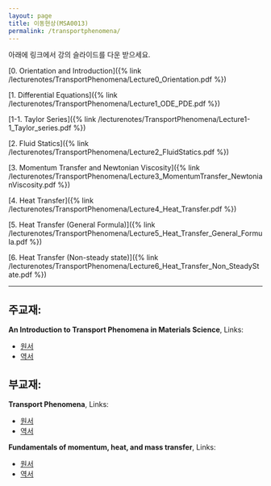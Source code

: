 ```yaml
---
layout: page
title: 이동현상(MSA0013)
permalink: /transportphenomena/
---
```




아래에 링크에서 강의 슬라이드를 다운 받으세요.

[0. Orientation and Introduction]({% link /lecturenotes/TransportPhenomena/Lecture0_Orientation.pdf %})

[1. Differential Equations]({% link /lecturenotes/TransportPhenomena/Lecture1_ODE_PDE.pdf %})

[1-1. Taylor Series]({% link /lecturenotes/TransportPhenomena/Lecture1-1_Taylor_series.pdf %})

[2. Fluid Statics]({% link /lecturenotes/TransportPhenomena/Lecture2_FluidStatics.pdf %})

[3. Momentum Transfer and Newtonian Viscosity]({% link /lecturenotes/TransportPhenomena/Lecture3_MomentumTransfer_NewtonianViscosity.pdf %})

[4. Heat Transfer]({% link /lecturenotes/TransportPhenomena/Lecture4_Heat_Transfer.pdf %})

[5. Heat Transfer (General Formula)]({% link /lecturenotes/TransportPhenomena/Lecture5_Heat_Transfer_General_Formula.pdf %})

[6. Heat Transfer (Non-steady state)]({% link /lecturenotes/TransportPhenomena/Lecture6_Heat_Transfer_Non_SteadyState.pdf %})

--------------------------------
## 주교재:

**An Introduction to Transport Phenomena in Materials Science**, Links:
- [원서](https://www.amazon.com/Introduction-Transport-Phenomena-Materials-Engineering/dp/1606503553/ref=sr_1_1?ie=UTF8&qid=1515552114&sr=8-1&keywords=An+Introduction+to+Transport+Phenomena+in+Materials+Science)
- [역서](http://book.daum.net/detail/book.do?bookid=KOR9788945020574)

## 부교재:

**Transport Phenomena**, Links:
- [원서](http://book.daum.net/detail/book.do?bookid=KOR9788971292631)
- [역서](http://book.daum.net/detail/book.do?bookid=ENG6100470115397)

**Fundamentals of momentum, heat, and mass transfer**, Links:
- [원서](http://book.daum.net/detail/book.do?bookid=BOK00021710196KA)
- [역서](http://book.daum.net/detail/book.do?bookid=BOK00028678766AL)
